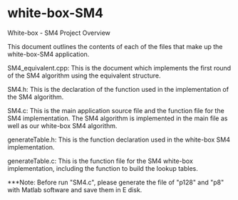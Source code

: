 # white-box-SM4

White-box - SM4 Project Overview


This document outlines the contents of each of the files that make up the white-box-SM4 application.


SM4_equivalent.cpp:
    This is the document which implements the first round of the SM4 algorithm using the equivalent structure.

SM4.h:
    This is the declaration of the function used in the implementation of the SM4 algorithm.

SM4.c:
    This is the main application source file and the function file for the SM4 implementation. The SM4 algorithm is implemented in the main file as well as our white-box SM4 algorithm.

generateTable.h:
    This is the function declaration used in the white-box SM4 implementation.

generateTable.c:
    This is the function file for the SM4 white-box implementation, including the function to build the lookup tables.


***Note:
    Before run "SM4.c", please generate the file of "p128" and "p8" with Matlab software and save them in E disk.
